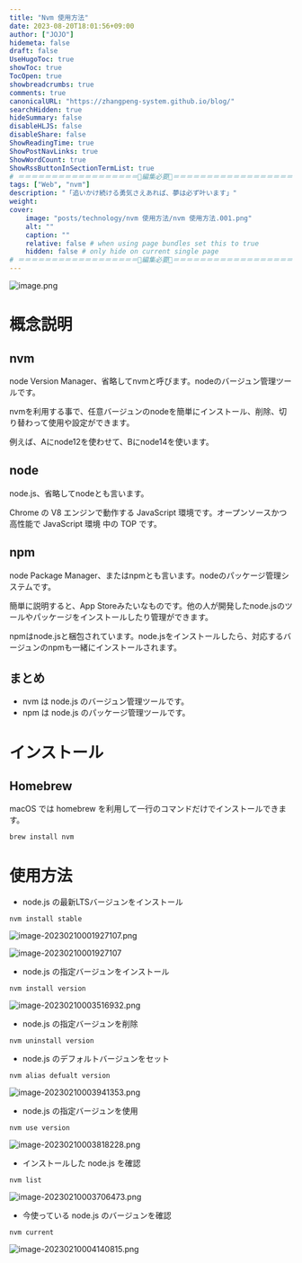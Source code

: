 ```yaml
---
title: "Nvm 使用方法"
date: 2023-08-20T18:01:56+09:00
author: ["JOJO"]
hidemeta: false
draft: false
UseHugoToc: true
showToc: true
TocOpen: true
showbreadcrumbs: true
comments: true
canonicalURL: "https://zhangpeng-system.github.io/blog/"
searchHidden: true
hideSummary: false
disableHLJS: false
disableShare: false
ShowReadingTime: true
ShowPostNavLinks: true
ShowWordCount: true
ShowRssButtonInSectionTermList: true
# ＝＝＝＝＝＝＝＝＝＝＝＝＝＝＝＝＝＝🔽編集必要🔽＝＝＝＝＝＝＝＝＝＝＝＝＝＝＝＝＝＝
tags: ["Web", "nvm"]
description: "「追いかけ続ける勇気さえあれば、夢は必ず叶います」"
weight:
cover:
    image: "posts/technology/nvm 使用方法/nvm 使用方法.001.png"
    alt: ""
    caption: ""
    relative: false # when using page bundles set this to true
    hidden: false # only hide on current single page
# ＝＝＝＝＝＝＝＝＝＝＝＝＝＝＝＝＝＝🔼編集必要🔼＝＝＝＝＝＝＝＝＝＝＝＝＝＝＝＝＝＝
---
```


![image.png](https://qiita-image-store.s3.ap-northeast-1.amazonaws.com/0/3076318/23aa843b-d389-00cb-fb3a-494deb419e1f.png)

# 概念説明

## nvm

node Version Manager、省略してnvmと呼びます。nodeのバージュン管理ツールです。

nvmを利用する事で、任意バージュンのnodeを簡単にインストール、削除、切り替わって使用や設定ができます。

例えば、Aにnode12を使わせて、Bにnode14を使います。

## node

node.js、省略してnodeとも言います。

Chrome の V8 エンジンで動作する JavaScript 環境です。オープンソースかつ高性能で JavaScript 環境 中の TOP です。

## npm

node Package Manager、またはnpmとも言います。nodeのパッケージ管理システムです。

簡単に説明すると、App Storeみたいなものです。他の人が開発したnode.jsのツールやパッケージをインストールしたり管理ができます。

npmはnode.jsと梱包されています。node.jsをインストールしたら、対応するバージュンのnpmも一緒にインストールされます。

## まとめ

- nvm は node.js のバージュン管理ツールです。
- npm は node.js のパッケージ管理ツールです。

# インストール

## Homebrew

macOS では homebrew を利用して一行のコマンドだけでインストールできます。

```
brew install nvm	
```

# 使用方法

- node.js の最新LTSバージュンをインストール

```
nvm install stable
```
![image-20230210001927107.png](https://qiita-image-store.s3.ap-northeast-1.amazonaws.com/0/3076318/b69c0cce-9d87-d616-b412-253801825f31.png)

![image-20230210001927107](./image-20230210001927107.png)

- node.js の指定バージュンをインストール

```
nvm install version
```
![image-20230210003516932.png](https://qiita-image-store.s3.ap-northeast-1.amazonaws.com/0/3076318/7178b183-c4a6-2a6f-e9ca-0e35bd79e49b.png)

- node.js の指定バージュンを削除

```
nvm uninstall version
```



- node.js のデフォルトバージュンをセット

```
nvm alias defualt version
```
![image-20230210003941353.png](https://qiita-image-store.s3.ap-northeast-1.amazonaws.com/0/3076318/bb30cd9c-c69e-db92-1c6c-463304157ca9.png)


- node.js の指定バージュンを使用

```
nvm use version
```
![image-20230210003818228.png](https://qiita-image-store.s3.ap-northeast-1.amazonaws.com/0/3076318/2aabcaf1-714d-6471-9bda-8466351bdca9.png)


- インストールした node.js を確認

```
nvm list
```
![image-20230210003706473.png](https://qiita-image-store.s3.ap-northeast-1.amazonaws.com/0/3076318/0f601d92-b9af-093d-c5db-7c7824174dce.png)


- 今使っている node.js のバージュンを確認

```
nvm current
```
![image-20230210004140815.png](https://qiita-image-store.s3.ap-northeast-1.amazonaws.com/0/3076318/87d0b107-b2da-51f4-4097-6dcb782bdba0.png)
